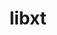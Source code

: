 ---
title: "libxt"
layout: cache
categories: [package, develop-2023-10-01]
meta: {"versions": ["1.1.5"], "compilers": ["gcc@=11.1.0", "gcc@=11.3.0", "gcc@=7.3.1"], "oss": ["amzn2", "ubuntu20.04", "ubuntu22.04"], "platforms": ["linux"], "targets": ["aarch64", "neoverse_n1", "x86_64_v3"], "stacks": ["aws-isc", "aws-isc-aarch64", "data-vis-sdk", "e4s", "gpu-tests", "ml-linux-x86_64-rocm", "root"], "num_specs": 8, "num_specs_by_stack": {"root": 8, "aws-isc-aarch64": 2, "aws-isc": 1, "e4s": 1, "gpu-tests": 1, "data-vis-sdk": 2, "ml-linux-x86_64-rocm": 2}}
spec_details: [{"hash": "hhqvzji2qspdinyagc4pyejmuw7x6fte", "compiler": "gcc@=7.3.1", "versions": ["1.1.5"], "os": "amzn2", "platform": "linux", "target": "aarch64", "variants": ["build_system=autotools"], "stacks": ["root", "aws-isc-aarch64"], "size": "-", "tarball": "https://binaries.spack.io/develop-2023-10-01/build_cache/linux-amzn2-aarch64/gcc-7.3.1/libxt-1.1.5/linux-amzn2-aarch64-gcc-7.3.1-libxt-1.1.5-hhqvzji2qspdinyagc4pyejmuw7x6fte.spack"}, {"hash": "onyl2jffvhq7xgjklkftqgxxvlr4xmbt", "compiler": "gcc@=7.3.1", "versions": ["1.1.5"], "os": "amzn2", "platform": "linux", "target": "neoverse_n1", "variants": ["build_system=autotools"], "stacks": ["root", "aws-isc-aarch64"], "size": "-", "tarball": "https://binaries.spack.io/develop-2023-10-01/build_cache/linux-amzn2-neoverse_n1/gcc-7.3.1/libxt-1.1.5/linux-amzn2-neoverse_n1-gcc-7.3.1-libxt-1.1.5-onyl2jffvhq7xgjklkftqgxxvlr4xmbt.spack"}, {"hash": "qcazj7ckxu4its4wdf2hhycx7xdqhm77", "compiler": "gcc@=7.3.1", "versions": ["1.1.5"], "os": "amzn2", "platform": "linux", "target": "x86_64_v3", "variants": ["build_system=autotools"], "stacks": ["aws-isc", "root"], "size": "-", "tarball": "https://binaries.spack.io/develop-2023-10-01/build_cache/linux-amzn2-x86_64_v3/gcc-7.3.1/libxt-1.1.5/linux-amzn2-x86_64_v3-gcc-7.3.1-libxt-1.1.5-qcazj7ckxu4its4wdf2hhycx7xdqhm77.spack"}, {"hash": "hc3nyyvzwr2ktblorpyrpi4keboq3vdx", "compiler": "gcc@=11.1.0", "versions": ["1.1.5"], "os": "ubuntu20.04", "platform": "linux", "target": "x86_64_v3", "variants": ["build_system=autotools"], "stacks": ["e4s", "root", "gpu-tests"], "size": "-", "tarball": "https://binaries.spack.io/develop-2023-10-01/build_cache/linux-ubuntu20.04-x86_64_v3/gcc-11.1.0/libxt-1.1.5/linux-ubuntu20.04-x86_64_v3-gcc-11.1.0-libxt-1.1.5-hc3nyyvzwr2ktblorpyrpi4keboq3vdx.spack"}, {"hash": "3ep2jma65gyywxv3lma5qv3dt5feyli5", "compiler": "gcc@=11.1.0", "versions": ["1.1.5"], "os": "ubuntu20.04", "platform": "linux", "target": "x86_64_v3", "variants": ["build_system=autotools"], "stacks": ["root", "data-vis-sdk"], "size": "-", "tarball": "https://binaries.spack.io/develop-2023-10-01/build_cache/linux-ubuntu20.04-x86_64_v3/gcc-11.1.0/libxt-1.1.5/linux-ubuntu20.04-x86_64_v3-gcc-11.1.0-libxt-1.1.5-3ep2jma65gyywxv3lma5qv3dt5feyli5.spack"}, {"hash": "smpxicsn4eddbvbfbjxkasvtleemygnb", "compiler": "gcc@=11.1.0", "versions": ["1.1.5"], "os": "ubuntu20.04", "platform": "linux", "target": "x86_64_v3", "variants": ["build_system=autotools"], "stacks": ["root", "data-vis-sdk"], "size": "-", "tarball": "https://binaries.spack.io/develop-2023-10-01/build_cache/linux-ubuntu20.04-x86_64_v3/gcc-11.1.0/libxt-1.1.5/linux-ubuntu20.04-x86_64_v3-gcc-11.1.0-libxt-1.1.5-smpxicsn4eddbvbfbjxkasvtleemygnb.spack"}, {"hash": "bpla6vp7du452n6zpqc3blixyw2y3loe", "compiler": "gcc@=11.3.0", "versions": ["1.1.5"], "os": "ubuntu22.04", "platform": "linux", "target": "x86_64_v3", "variants": ["build_system=autotools"], "stacks": ["root", "ml-linux-x86_64-rocm"], "size": "-", "tarball": "https://binaries.spack.io/develop-2023-10-01/build_cache/linux-ubuntu22.04-x86_64_v3/gcc-11.3.0/libxt-1.1.5/linux-ubuntu22.04-x86_64_v3-gcc-11.3.0-libxt-1.1.5-bpla6vp7du452n6zpqc3blixyw2y3loe.spack"}, {"hash": "zb2mkoz2z3ljlgfcieffq5bnv7r42c5i", "compiler": "gcc@=11.3.0", "versions": ["1.1.5"], "os": "ubuntu22.04", "platform": "linux", "target": "x86_64_v3", "variants": ["build_system=autotools"], "stacks": ["root", "ml-linux-x86_64-rocm"], "size": "-", "tarball": "https://binaries.spack.io/develop-2023-10-01/build_cache/linux-ubuntu22.04-x86_64_v3/gcc-11.3.0/libxt-1.1.5/linux-ubuntu22.04-x86_64_v3-gcc-11.3.0-libxt-1.1.5-zb2mkoz2z3ljlgfcieffq5bnv7r42c5i.spack"}]
---